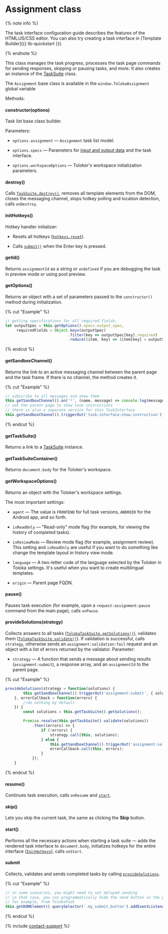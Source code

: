 # Assignment class

{% note info %}

The task interface configuration guide describes the features of the HTML/JS/CSS editor. You can also try creating a task interface in [Template Builder]({{ tb-quickstart }}).

{% endnote %}

This class manages the task progress, processes the task page commands for sending responses, skipping or pausing tasks, and more. It also creates an instance of the [TaskSuite](tasksuite.md) class.

The `Assignment` base class is available in the `window.TolokaAssignment` global variable

Methods:

#### constructor(options)

Task list base class builder.

Parameters:

- `options.assignment` — `Assignment` task list model.

- `options.specs` — Parameters for [input and output data](../../../glossary.md#input-output-data) and the task interface.

- `options.workspaceOptions` — Toloker's workspace initialization parameters.

#### destroy()

Calls [`TaskSuite.destroy()`](tasksuite.md#destroy), removes all template elements from the DOM, closes the messaging channel, stops hotkey polling and location detection, calls `onDestroy`.

#### initHotkeys()

Hotkey handler initializer:

- Resets all hotkeys ([`hotkeys.reset`](services.md#reset)).

- Calls [`submit()`](#Submit) when the Enter key is pressed.

#### getId()

Returns `assignmentId` as a string or `undefined` if you are debugging the task in preview mode or using pool preview.

#### getOptions()

Returns an object with a set of parameters passed to the `constructor()` method during initialization.

{% cut "Example" %}

```javascript
// getting specifications for all required fields:
let outputSpec = this.getOptions().specs.output_spec,
     requiredFields = Object.keys(outputSpec)
                            .filter(key => outputSpec[key].required)
                            .reduce((item, key) => (item[key] = outputSpec[key], item), {});
```

{% endcut %}

#### getSandboxChannel()

Returns the link to an active messaging channel between the parent page and the task frame. If there is no channel, the method creates it.

{% cut "Example" %}

```javascript
// subscribe to all messages and show them
this.getSandboxChannel().on('*', (name, message) => console.log(message));
// ask the parent page to show task instructions
// there is also a separate service for this TaskInterface
this.getSandboxChannel().triggerOut('task:interface:show:instruction');
```

{% endcut %}

#### getTaskSuite()

Returns a link to a [TaskSuite](tasksuite.md) instance.

#### getTaskSuiteContainer()

Returns `document.body` for the Toloker's workspace.

#### getWorkspaceOptions()

Returns an object with the Toloker's workspace settings.

The most important settings:

- `agent` — The value is `FRONTEND` for full task versions, `ANDROID` for the Android app, and so forth.

- `isReadOnly` — "Read-only" mode flag (for example, for viewing the history of completed tasks).

- `isReviewMode` — Review mode flag (for example, assignment review). This setting and `isReadOnly` are useful if you want to do something like change the template layout in history view mode.

- `language` — A two-letter code of the language selected by the Toloker in Toloka settings. It's useful when you want to create multilingual templates.

- `origin` — Parent page FQDN.

#### pause()

Pauses task execution (for example, upon a `request:assignment:pause` command from the main page), calls `onPause`.

#### provideSolutions(strategy)

Collects answers to all tasks ([`TolokaTaskSuite.getSolutions()`](tasksuite.md#getSolutions)), validates them ([`TolokaTaskSuite.validate()`](tasksuite.md#validate)). If validation is successful, calls `strategy`, otherwise sends an `assignment:validation:fail` request and an object with a list of errors returned by the validator. Parameter:

- `strategy` — A function that sends a message about sending results (`assignment:submit`), a response array, and an `assignmentId` to the parent page.

{% cut "Example" %}

```javascript
provideSolutions(strategy = function(solutions) {
        this.getSandboxChannel().triggerOut('assignment:submit', { solutions, assignmentId: this.getId() });
    }, errorCallback = function(errors) {
        //do nothing by default
    }) {
        const solutions = this.getTaskSuite().getSolutions();

        Promise.resolve(this.getTaskSuite().validate(solutions))
            .then((errors) => {
                if (!errors) {
                    strategy.call(this, solutions);
                } else {
                    this.getSandboxChannel().triggerOut('assignment:validation:fail', errors);
                    errorCallback.call(this, errors);
                }
            });
    }
```

{% endcut %}

#### resume()

Continues task execution, calls `onResume` and [`start`](#Start).

#### skip()

Lets you skip the current task, the same as clicking the **Skip** button.

#### start()

Performs all the necessary actions when starting a task suite — adds the rendered task interface to `document.body`, initializes hotkeys for the entire interface ([`InitHotkeys`](#InitHotkeys)), calls `onStart`.

#### submit

Collects, validates and sends completed tasks by calling [`provideSolutions`](#ProvideSolutions).

{% cut "Example" %}

```javascript
// in some scenarios, you might need to set delayed sending
// in that case, you can programmatically hide the send button in the project settings
// for example, from TolokaTask
this.getDOMElement().querySelector('.my_submit_button').addEventListener('click', (event) => this.getAssignment().submit());
```

{% endcut %}

{% include [contact-support](../../_includes/contact-support-help.md) %}
